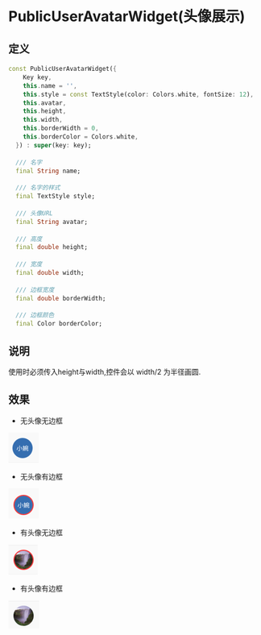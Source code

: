 # PublicUserAvatarWidget(头像展示)
## 定义
```dart
const PublicUserAvatarWidget({
    Key key,
    this.name = '',
    this.style = const TextStyle(color: Colors.white, fontSize: 12),
    this.avatar,
    this.height,
    this.width,
    this.borderWidth = 0,
    this.borderColor = Colors.white,
  }) : super(key: key);
  
  /// 名字
  final String name;

  /// 名字的样式
  final TextStyle style;

  /// 头像URL
  final String avatar;

  /// 高度
  final double height;

  /// 宽度
  final double width;

  /// 边框宽度
  final double borderWidth;

  /// 边框颜色
  final Color borderColor;
```
## 说明
使用时必须传入height与width,控件会以 width/2 为半径画圆.

## 效果
* 无头像无边框

![无头像无边框](doc/PublicUserAvatarWidget/1.png)

* 无头像有边框

![无头像有边框](doc/PublicUserAvatarWidget/2.png)

* 有头像无边框

![有头像无边框](doc/PublicUserAvatarWidget/3.png)

* 有头像有边框

![有头像有边框](doc/PublicUserAvatarWidget/4.png)